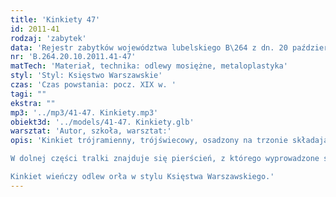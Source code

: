 ```yaml
---
title: 'Kinkiety 47'
id: 2011-41
rodzaj: 'zabytek'
data: 'Rejestr zabytków województwa lubelskiego B\264 z dn. 20 października 2011 r.'
nr: 'B.264.20.10.2011.41-47'
matTech: 'Materiał, technika: odlewy mosiężne, metaloplastyka'
styl: 'Styl: Księstwo Warszawskie'
czas: 'Czas powstania: pocz. XIX w. '
tagi: ""
ekstra: ""
mp3: '../mp3/41-47. Kinkiety.mp3'
obiekt3d: '../models/41-47. Kinkiety.glb'
warsztat: 'Autor, szkoła, warsztat:'
opis: 'Kinkiet trójramienny, trójświecowy, osadzony na trzonie składającym się z półkolistego nodusa, ujętego dwoma pierścieniami oraz dwulalkowej tralki zakończonej kielichem kwiatowym. 

W dolnej części tralki znajduje się pierścień, z którego wyprowadzone są ramiona, w kształcie esownic, zakończonych talerzykowatymi profitkami. 

Kinkiet wieńczy odlew orła w stylu Księstwa Warszawskiego.'
---
```





